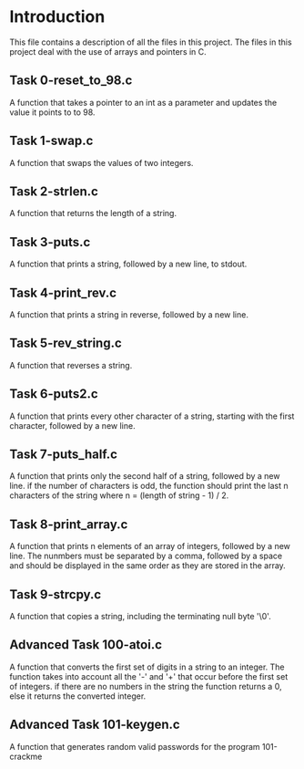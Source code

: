 # Introduction

This file contains a description of all the files in this project.
The files in this project deal with the use of arrays and pointers in C.

## Task 0-reset_to_98.c

A function that takes a pointer to an int as a parameter and updates the value
it points to to 98.

## Task 1-swap.c

A function that swaps the values of two integers.

## Task 2-strlen.c

A function that returns the length of a string.

## Task 3-puts.c

A function that prints a string, followed by a new line, to stdout.

## Task 4-print_rev.c

A function that prints a string in reverse, followed by a new line.

## Task 5-rev_string.c

A function that reverses a string.

## Task 6-puts2.c

A function that prints every other character of a string, starting with the
first character, followed by a new line.

## Task 7-puts_half.c

A function that prints only the second half of a string, followed by a new line.
if the number of characters is odd, the function should print the last n
characters of the string where n = (length of string - 1) / 2.

## Task 8-print_array.c

A function that prints n elements of an array of integers, followed by a new
line. The nunmbers must be separated by a comma, followed by a space and should
be displayed in the same order as they are stored in the array.

## Task 9-strcpy.c

A function that copies a string, including the terminating null byte '\0'.

## Advanced Task 100-atoi.c

A function that converts the first set of digits in a string to an integer.
The function takes into account all the '-' and '+' that occur before the first
set of integers. if there are no numbers in the string the function returns a 0,
else it returns the converted integer.

## Advanced Task 101-keygen.c

A function that generates random valid passwords for the program 101-crackme

